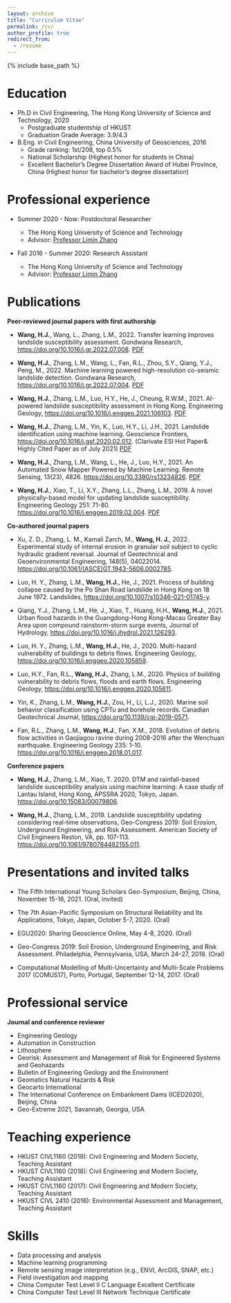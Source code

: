 ```yaml
---
layout: archive
title: "Curriculum Vitae"
permalink: /cv/
author_profile: true
redirect_from:
  - /resume
---
```


{% include base_path %}

<!--[Click here for the PDF version :)](https://cehjwang.github.io/files/CV_Haojie%20WANG.pdf)-->

Education
======
* Ph.D in Civil Engineering, The Hong Kong University of Science and Technology, 2020<br />
  * Postgraduate studentship of HKUST
  * Graduation Grade Average: 3.9/4.3
* B.Eng. in Civil Engineering, China University of Geosciences, 2016
  * Grade ranking: 1st/208, top 0.5%
  * National Scholarship (Highest honor for students in China)
  * Excellent Bachelor’s Degree Dissertation Award of Hubei Province, China (Highest honor for bachelor’s degree dissertation)
  
  
Professional experience
======
* Summer 2020 - Now: Postdoctoral Researcher
  * The Hong Kong University of Science and Technology
  * Advisor: [Professor Limin Zhang](https://scholar.google.com/citations?hl=en&user=pgbtUwkAAAAJ&view_op=list_works&sortby=pubdate)

* Fall 2016 - Summer 2020: Research Assistant
  * The Hong Kong University of Science and Technology
  * Advisor: [Professor Limin Zhang](https://scholar.google.com/citations?hl=en&user=pgbtUwkAAAAJ&view_op=list_works&sortby=pubdate)

Publications
======
<!--  <ul>{% for post in site.publications %}
    {% include archive-single-cv.html %}
  {% endfor %}</ul>  //-->
  
**Peer-reviewed journal papers with first authorship**
* **Wang, H.J.**, Wang, L., Zhang, L.M., 2022. Transfer learning improves landslide susceptibility assessment. Gondwana Research, <a href="https://doi.org/10.1016/j.gr.2022.07.008">https://doi.org/10.1016/j.gr.2022.07.008</a>. [PDF](https://github.com/cehjwang/cehjwang.github.io/raw/master/files/Wang-2022-Transfer%20learning%20improves%20landslide.pdf)

* **Wang, H.J.**, Zhang, L.M., Wang, L., Fan, R.L., Zhou, S.Y., Qiang, Y.J., Peng, M., 2022. Machine learning powered high-resolution co-seismic landslide detection. Gondwana Research, <a href="https://doi.org/10.1016/j.gr.2022.07.004">https://doi.org/10.1016/j.gr.2022.07.004</a>. [PDF](https://github.com/cehjwang/cehjwang.github.io/raw/master/files/Wang-2022-Machine%20learning%20powered%20high-resolu.pdf)

* **Wang, H.J.**, Zhang, L.M., Luo, H.Y., He, J., Cheung, R.W.M., 2021. AI-powered landslide susceptibility assessment in Hong Kong. Engineering Geology, <a href="https://doi.org/10.1016/j.enggeo.2021.106103">https://doi.org/10.1016/j.enggeo.2021.106103</a>. [PDF](https://github.com/cehjwang/cehjwang.github.io/raw/master/files/Wang-2021-AI-powered%20landslide%20susceptibility.pdf)

* **Wang, H.J.**, Zhang, L.M., Yin, K., Luo, H.Y., Li, J.H., 2021. Landslide identification using machine learning. Geoscience Frontiers, <a href="https://doi.org/10.1016/j.gsf.2020.02.012">https://doi.org/10.1016/j.gsf.2020.02.012</a>. (Clarivate ESI Hot Paper& Highly Cited Paper as of July 2021) [PDF](https://github.com/cehjwang/cehjwang.github.io/raw/master/files/Wang-2021-Landslide%20identification%20using%20machi.pdf)

* **Wang, H.J.**, Zhang, L.M., Wang, L., He, J., Luo, H.Y., 2021. An Automated Snow Mapper Powered by Machine Learning. Remote Sensing, 13(23), 4826. <a href="https://doi.org/10.3390/rs13234826">https://doi.org/10.3390/rs13234826</a>. [PDF](https://github.com/cehjwang/cehjwang.github.io/raw/master/files/Wang-2021-An%20Automated%20Snow%20Mapper%20Powered%20by.pdf)

* **Wang, H.J.**, Xiao, T., Li, X.Y., Zhang, L.L., Zhang, L.M., 2019. A novel physically-based model for updating landslide susceptibility. Engineering Geology 251: 71-80. <a href="https://doi.org/10.1016/j.enggeo.2019.02.004">https://doi.org/10.1016/j.enggeo.2019.02.004</a>. [PDF](https://github.com/cehjwang/cehjwang.github.io/raw/master/files/Wang-2019-A%20novel%20physically-based%20model%20for%20u.pdf)
  
**Co-authored journal papers**
* Xu, Z. D., Zhang, L. M., Kamali Zarch, M., **Wang, H. J.**, 2022. Experimental study of internal erosion in granular soil subject to cyclic hydraulic gradient reversal. Journal of Geotechnical and Geoenvironmental Engineering, 148(5), 04022014. <a href="https://doi.org/10.1061/(ASCE)GT.1943-5606.0002785">https://doi.org/10.1061/(ASCE)GT.1943-5606.0002785</a>.

* Luo, H. Y., Zhang, L.M., **Wang, H.J.**, He, J., 2021. Process of building collapse caused by the Po Shan Road landslide in Hong Kong on 18 June 1972. Landslides, <a href="https://10.1007/s10346-021-01745-y">https://doi.org/10.1007/s10346-021-01745-y</a>.

* Qiang, Y.J., Zhang, L.M., He, J., Xiao, T., Huang, H.H., **Wang, H.J.**, 2021. Urban flood hazards in the Guangdong-Hong Kong-Macau Greater Bay Area upon compound rainstorm-storm surge events, Journal of Hydrology, <a href="https://doi.org/10.1016/j.jhydrol.2021.126293">https://doi.org/10.1016/j.jhydrol.2021.126293</a>.

* Luo, H. Y., Zhang, L.M., **Wang, H.J.**, He, J., 2020. Multi-hazard vulnerability of buildings to debris flows. Engineering Geology, <a href="https://doi.org/10.1016/j.enggeo.2020.105859">https://doi.org/10.1016/j.enggeo.2020.105859</a>.

* Luo, H.Y., Fan, R.L., **Wang, H.J.**, Zhang, L.M., 2020. Physics of building vulnerability to debris flows, floods and earth flows. Engineering Geology, <a href="https://doi.org/10.1016/j.enggeo.2020.105611">https://doi.org/10.1016/j.enggeo.2020.105611</a>.

* Yin, K., Zhang, L.M., **Wang, H.J.**, Zou, H., Li, L.J., 2020. Marine soil behavior classification using CPTu and borehole records. Canadian Geotechnical Journal, <a href="https://doi.org/10.1139/cgj-2019-0571">https://doi.org/10.1139/cgj-2019-0571</a>.

* Fan, R.L., Zhang, L.M., **Wang, H.J**., Fan, X.M., 2018. Evolution of debris flow activities in Gaojiagou ravine during 2008-2016 after the Wenchuan earthquake. Engineering Geology 235: 1-10. <a href="https://doi.org/10.1016/j.enggeo.2018.01.017">https://doi.org/10.1016/j.enggeo.2018.01.017</a>.

**Conference papers**
* **Wang, H.J.**, Zhang, L.M., Xiao, T. 2020. DTM and rainfall-based landslide susceptibility analysis using machine learning: A case study of Lantau Island, Hong Kong, APSSRA 2020, Tokyo, Japan. <a href="https://doi.org/10.15083/00079806">https://doi.org/10.15083/00079806</a>.

* **Wang, H.J.**, Zhang, L.M., 2019. Landslide susceptibility updating considering real-time observations, Geo-Congress 2019: Soil Erosion, Underground Engineering, and Risk Assessment. American Society of Civil Engineers Reston, VA, pp. 107-113. <a href="https://doi.org/10.1061/9780784482155.011">https://doi.org/10.1061/9780784482155.011</a>.
  
Presentations and invited talks
======
<!--  <ul>{% for post in site.talks %}
    {% include archive-single-talk-cv.html %}
  {% endfor %}</ul> //-->
* The Fifth International Young Scholars Geo-Symposium, Beijing, China, November 15-16, 2021. (Oral, invited)

* The 7th Asian-Pacific Symposium on Structural Reliability and Its Applications, Tokyo, Japan, October 5-7, 2020. (Oral)

* EGU2020: Sharing Geoscience Online, May 4-8, 2020. (Oral)

* Geo-Congress 2019: Soil Erosion, Underground Engineering, and Risk Assessment. Philadelphia, Pennsylvania, USA, March 24–27, 2019. (Oral)

* Computational Modelling of Multi-Uncertainty and Multi-Scale Problems 2017 (COMUS17), Porto, Portugal, September 12-14, 2017. (Oral)

Professional service
======
**Journal and conference reviewer**
* Engineering Geology
* Automation in Construction 
* Lithosphere
* Georisk: Assessment and Management of Risk for Engineered Systems and Geohazards
* Bulletin of Engineering Geology and the Environment
* Geomatics Natural Hazards & Risk
* Geocarto International
* The International Conference on Embankment Dams (ICED2020), Beijing, China
* Geo-Extreme 2021, Savannah, Georgia, USA
 
Teaching experience
======
<!--   <ul>{% for post in site.teaching %}
    {% include archive-single-cv.html %}
  {% endfor %}</ul> //-->
* HKUST CIVL1160 (2019): Civil Engineering and Modern Society, Teaching Assistant
* HKUST CIVL1160 (2018): Civil Engineering and Modern Society, Teaching Assistant
* HKUST CIVL1160 (2017): Civil Engineering and Modern Society, Teaching Assistant
* HKUST CIVL 2410 (2016): Environmental Assessment and Management, Teaching Assistant

Skills
======
* Data processing and analysis
* Machine learning programming
* Remote sensing image interpretation (e.g., ENVI, ArcGIS, SNAP, etc.)
* Field investigation and mapping
* China Computer Test Level II C Language Excellent Certificate
* China Computer Test Level III Network Technique Certificate
